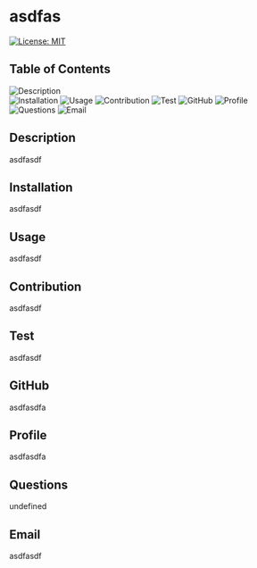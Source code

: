 
  # asdfas 
    
  [![License: MIT](https://img.shields.io/badge/License-MIT-yellow.svg)](https://opensource.org/licenses/MIT)

  ## Table of Contents
    
  ![Description](#description)  
  ![Installation](#installation)
  ![Usage](#usage)
  ![Contribution](#contribution)
  ![Test](#test)
  ![GitHub](#gitHub)
  ![Profile](#profile)
  ![Questions](#questions)
  ![Email](#email)

  ## Description
  asdfasdf
  ## Installation 
  asdfasdf
  ## Usage
  asdfasdf
  ## Contribution
  asdfasdf
  ## Test
  asdfasdf
  ## GitHub
  asdfasdfa
  ## Profile
  asdfasdfa
  ## Questions
  undefined
  ## Email 
  asdfasdf
  
  